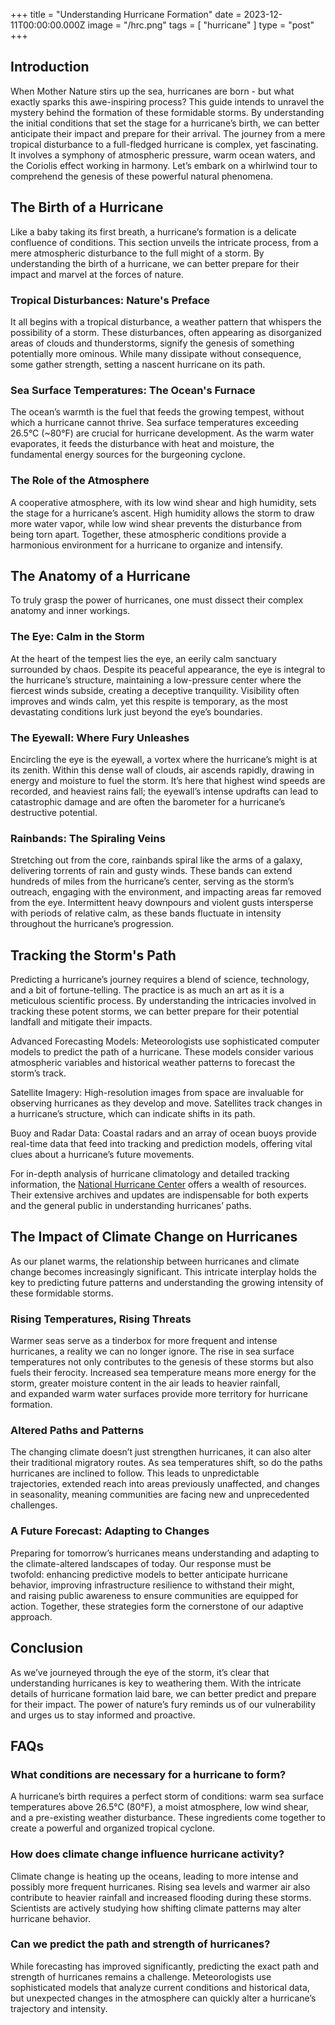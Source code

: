 +++
title = "Understanding Hurricane Formation"
date = 2023-12-11T00:00:00.000Z
image = "/hrc.png"
tags = [ "hurricane" ]
type = "post"
+++

## Introduction

When Mother Nature stirs up the sea, hurricanes are born - but what exactly sparks this awe-inspiring process? This guide intends to unravel the mystery behind the formation of these formidable storms. By understanding the initial conditions that set the stage for a hurricane’s birth, we can better anticipate their impact and prepare for their arrival. The journey from a mere tropical disturbance to a full-fledged hurricane is complex, yet fascinating. It involves a symphony of atmospheric pressure, warm ocean waters, and the Coriolis effect working in harmony. Let’s embark on a whirlwind tour to comprehend the genesis of these powerful natural phenomena.

## The Birth of a Hurricane

Like a baby taking its first breath, a hurricane’s formation is a delicate confluence of conditions. This section unveils the intricate process, from a mere atmospheric disturbance to the full might of a storm. By understanding the birth of a hurricane, we can better prepare for their impact and marvel at the forces of nature.

### Tropical Disturbances: Nature's Preface

It all begins with a tropical disturbance, a weather pattern that whispers the possibility of a storm. These disturbances, often appearing as disorganized areas of clouds and thunderstorms, signify the genesis of something potentially more ominous. While many dissipate without consequence, some gather strength, setting a nascent hurricane on its path.

### Sea Surface Temperatures: The Ocean's Furnace

The ocean’s warmth is the fuel that feeds the growing tempest, without which a hurricane cannot thrive. Sea surface temperatures exceeding 26.5°C (\~80°F) are crucial for hurricane development. As the warm water evaporates, it feeds the disturbance with heat and moisture, the fundamental energy sources for the burgeoning cyclone.

### The Role of the Atmosphere

A cooperative atmosphere, with its low wind shear and high humidity, sets the stage for a hurricane’s ascent. High humidity allows the storm to draw more water vapor, while low wind shear prevents the disturbance from being torn apart. Together, these atmospheric conditions provide a harmonious environment for a hurricane to organize and intensify.

## The Anatomy of a Hurricane

To truly grasp the power of hurricanes, one must dissect their complex anatomy and inner workings.

### The Eye: Calm in the Storm

At the heart of the tempest lies the eye, an eerily calm sanctuary surrounded by chaos. Despite its peaceful appearance, the eye is integral to the hurricane’s structure, maintaining a low-pressure center where the fiercest winds subside, creating a deceptive tranquility. Visibility often improves and winds calm, yet this respite is temporary, as the most devastating conditions lurk just beyond the eye’s boundaries.

### The Eyewall: Where Fury Unleashes

Encircling the eye is the eyewall, a vortex where the hurricane’s might is at its zenith. Within this dense wall of clouds, air ascends rapidly, drawing in energy and moisture to fuel the storm. It’s here that highest wind speeds are recorded, and heaviest rains fall; the eyewall’s intense updrafts can lead to catastrophic damage and are often the barometer for a hurricane’s destructive potential.

### Rainbands: The Spiraling Veins

Stretching out from the core, rainbands spiral like the arms of a galaxy, delivering torrents of rain and gusty winds. These bands can extend hundreds of miles from the hurricane’s center, serving as the storm’s outreach, engaging with the environment, and impacting areas far removed from the eye. Intermittent heavy downpours and violent gusts intersperse with periods of relative calm, as these bands fluctuate in intensity throughout the hurricane’s progression.

## Tracking the Storm's Path

Predicting a hurricane’s journey requires a blend of science, technology, and a bit of fortune-telling. The practice is as much an art as it is a meticulous scientific process. By understanding the intricacies involved in tracking these potent storms, we can better prepare for their potential landfall and mitigate their impacts.

Advanced Forecasting Models: Meteorologists use sophisticated computer models to predict the path of a hurricane. These models consider various atmospheric variables and historical weather patterns to forecast the storm’s track.

Satellite Imagery: High-resolution images from space are invaluable for observing hurricanes as they develop and move. Satellites track changes in a hurricane’s structure, which can indicate shifts in its path.

Buoy and Radar Data: Coastal radars and an array of ocean buoys provide real-time data that feed into tracking and prediction models, offering vital clues about a hurricane’s future movements.

For in-depth analysis of hurricane climatology and detailed tracking information, the [National Hurricane Center](https://www.nhc.noaa.gov/climo/) offers a wealth of resources. Their extensive archives and updates are indispensable for both experts and the general public in understanding hurricanes’ paths.

## The Impact of Climate Change on Hurricanes

As our planet warms, the relationship between hurricanes and climate change becomes increasingly significant. This intricate interplay holds the key to predicting future patterns and understanding the growing intensity of these formidable storms.

### Rising Temperatures, Rising Threats

Warmer seas serve as a tinderbox for more frequent and intense hurricanes, a reality we can no longer ignore. The rise in sea surface temperatures not only contributes to the genesis of these storms but also fuels their ferocity. Increased sea temperature means more energy for the storm, greater moisture content in the air leads to heavier rainfall, and expanded warm water surfaces provide more territory for hurricane formation.

### Altered Paths and Patterns

The changing climate doesn’t just strengthen hurricanes, it can also alter their traditional migratory routes. As sea temperatures shift, so do the paths hurricanes are inclined to follow. This leads to unpredictable trajectories, extended reach into areas previously unaffected, and changes in seasonality, meaning communities are facing new and unprecedented challenges.

### A Future Forecast: Adapting to Changes

Preparing for tomorrow’s hurricanes means understanding and adapting to the climate-altered landscapes of today. Our response must be twofold: enhancing predictive models to better anticipate hurricane behavior, improving infrastructure resilience to withstand their might, and raising public awareness to ensure communities are equipped for action. Together, these strategies form the cornerstone of our adaptive approach.

## Conclusion

As we’ve journeyed through the eye of the storm, it’s clear that understanding hurricanes is key to weathering them. With the intricate details of hurricane formation laid bare, we can better predict and prepare for their impact. The power of nature’s fury reminds us of our vulnerability and urges us to stay informed and proactive.

## FAQs

### What conditions are necessary for a hurricane to form?

A hurricane’s birth requires a perfect storm of conditions: warm sea surface temperatures above 26.5°C (80°F), a moist atmosphere, low wind shear, and a pre-existing weather disturbance. These ingredients come together to create a powerful and organized tropical cyclone.

### How does climate change influence hurricane activity?

Climate change is heating up the oceans, leading to more intense and possibly more frequent hurricanes. Rising sea levels and warmer air also contribute to heavier rainfall and increased flooding during these storms. Scientists are actively studying how shifting climate patterns may alter hurricane behavior.

### Can we predict the path and strength of hurricanes?

While forecasting has improved significantly, predicting the exact path and strength of hurricanes remains a challenge. Meteorologists use sophisticated models that analyze current conditions and historical data, but unexpected changes in the atmosphere can quickly alter a hurricane’s trajectory and intensity.
